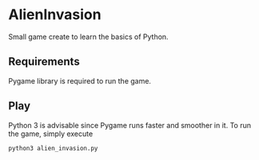 # AlienInvasion

Small game create to learn the basics of Python.

## Requirements

Pygame library is required to run the game.

## Play

Python 3 is advisable since Pygame runs faster and smoother in it. To run the game, simply execute

```
python3 alien_invasion.py
```
